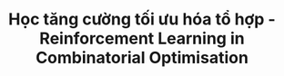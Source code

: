 ---
title:  "Học tăng cường tối ưu hóa tổ hợp - Reinforcement Learning in Combinatorial Optimisation"
mathjax: true
layout: post
categories: RLCO
---